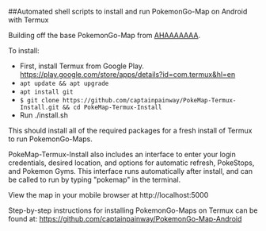 ##Automated shell scripts to install and run PokemonGo-Map on Android with Termux

Building off the base PokemonGo-Map from [AHAAAAAAA](https://github.com/AHAAAAAAA/PokemonGo-Map).

To install:
* First, install Termux from Google Play. https://play.google.com/store/apps/details?id=com.termux&hl=en
* ``apt update && apt upgrade``
* ``apt install git``
* ``$ git clone https://github.com/captainpainway/PokeMap-Termux-Install.git && cd PokeMap-Termux-Install``
* Run ./install.sh

This should install all of the required packages for a fresh install of Termux to run PokemonGo-Maps.

PokeMap-Termux-Install also includes an interface to enter your login credentials, desired location, and options for automatic refresh, PokeStops, and Pokemon Gyms. This interface runs automatically after install, and can be called to run by typing "pokemap" in the terminal.

View the map in your mobile browser at http://localhost:5000

Step-by-step instructions for installing PokemonGo-Maps on Termux can be found at: https://github.com/captainpainway/PokemonGo-Map-Android
